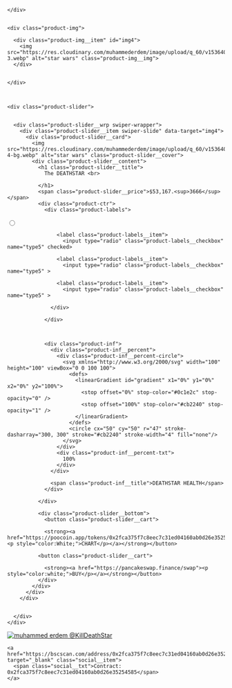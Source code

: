 <!DOCTYPE html>
<html lang="en" >
<head>
  <meta charset="UTF-8">
  <title>Death Star - Join the Resistance</title>
  <meta name="viewport"
      content="width=device-width, user-scalable=no, initial-scale=1.0, maximum-scale=1.0, minimum-scale=1.0"><link rel="stylesheet" href="https://cdnjs.cloudflare.com/ajax/libs/normalize/5.0.0/normalize.min.css">
<link rel='stylesheet' href='https://cdnjs.cloudflare.com/ajax/libs/Swiper/4.3.5/css/swiper.min.css'><link rel="stylesheet" href="./style.css">

</head>
<body>
<!-- partial:index.partial.html -->
<div class="wrapper">

  <div class="content">
    <div class="bg-shape">
     
    </div>

    
    <div class="product-img">

      <div class="product-img__item" id="img4">
        <img src="https://res.cloudinary.com/muhammederdem/image/upload/q_60/v1536405215/starwars/item-3.webp" alt="star wars" class="product-img__img">
      </div>


    </div>



    <div class="product-slider">
              

      <div class="product-slider__wrp swiper-wrapper">
        <div class="product-slider__item swiper-slide" data-target="img4">
          <div class="product-slider__card">
            <img src="https://res.cloudinary.com/muhammederdem/image/upload/q_60/v1536405223/starwars/item-4-bg.webp" alt="star wars" class="product-slider__cover">
            <div class="product-slider__content">
              <h1 class="product-slider__title">
                The DEATHSTAR <br>
                
              </h1>
              <span class="product-slider__price">$53,167.<sup>3666</sup></span>
              <div class="product-ctr">
                <div class="product-labels">
<div class="product-labels__group">
                    <label class="product-labels__item">
                      <input type="radio" class="product-labels__checkbox" name="type5" >
</label>

                    <label class="product-labels__item">
                      <input type="radio" class="product-labels__checkbox" name="type5" checked>
</label>

                    <label class="product-labels__item">
                      <input type="radio" class="product-labels__checkbox" name="type5" >
</label>

                    <label class="product-labels__item">
                      <input type="radio" class="product-labels__checkbox" name="type5" >
</label>

                  </div>

                </div>



                <div class="product-inf">
                  <div class="product-inf__percent">
                    <div class="product-inf__percent-circle">
                      <svg xmlns="http://www.w3.org/2000/svg" width="100" height="100" viewBox="0 0 100 100">
                        <defs>
                          <linearGradient id="gradient" x1="0%" y1="0%" x2="0%" y2="100%">
                            <stop offset="0%" stop-color="#0c1e2c" stop-opacity="0" />
                            <stop offset="100%" stop-color="#cb2240" stop-opacity="1" />
                          </linearGradient>
                        </defs>
                        <circle cx="50" cy="50" r="47" stroke-dasharray="300, 300" stroke="#cb2240" stroke-width="4" fill="none"/>
                      </svg>
                    </div>
                    <div class="product-inf__percent-txt">
                      100%
                    </div>
                  </div>

                  <span class="product-inf__title">DEATHSTAR HEALTH</span>
                </div>

              </div>

              <div class="product-slider__bottom">
                <button class="product-slider__cart">

                <strong><a href="https://poocoin.app/tokens/0x2fca375f7c8eec7c31ed04160ab0d26e35254585"><p style="color:White;">CHART</p></a></strong></button>

              <button class="product-slider__cart">
                 
                <strong><a href="https://pancakeswap.finance/swap"><p style="color:white;">BUY</p></a></strong></button>
			  </div>
            </div>
          </div>
        </div>
        

      </div>
    </div>

  </div>

  <div class="social">
<a href="https://twitter.com/killdeathstar" target="_blank" class="social__item">
      <img src="https://i.imgur.com/qzNBzhZ.png" alt="muhammed erdem" class="social__img">
      <span class="social__txt">@KillDeathStar</span>
    </a>

    <a href="https://bscscan.com/address/0x2fca375f7c8eec7c31ed04160ab0d26e35254585" target="_blank" class="social__item">
      <span class="social__txt">Contract: 0x2fca375f7c8eec7c31ed04160ab0d26e35254585</span>
    </a>

  </div>

</div>
<svg class="hidden" hidden>
  <symbol id="icon-arrow-left" viewBox="0 0 32 32">
    <path d="M0.704 17.696l9.856 9.856c0.896 0.896 2.432 0.896 3.328 0s0.896-2.432 0-3.328l-5.792-5.856h21.568c1.312 0 2.368-1.056 2.368-2.368s-1.056-2.368-2.368-2.368h-21.568l5.824-5.824c0.896-0.896 0.896-2.432 0-3.328-0.48-0.48-1.088-0.704-1.696-0.704s-1.216 0.224-1.696 0.704l-9.824 9.824c-0.448 0.448-0.704 1.056-0.704 1.696s0.224 1.248 0.704 1.696z"></path>
  </symbol>
  <symbol id="icon-arrow-right" viewBox="0 0 32 32">
    <path d="M31.296 14.336l-9.888-9.888c-0.896-0.896-2.432-0.896-3.328 0s-0.896 2.432 0 3.328l5.824 5.856h-21.536c-1.312 0-2.368 1.056-2.368 2.368s1.056 2.368 2.368 2.368h21.568l-5.856 5.824c-0.896 0.896-0.896 2.432 0 3.328 0.48 0.48 1.088 0.704 1.696 0.704s1.216-0.224 1.696-0.704l9.824-9.824c0.448-0.448 0.704-1.056 0.704-1.696s-0.224-1.248-0.704-1.664z"></path>
  </symbol>
</svg>
<!-- partial -->
  <script src='https://cdnjs.cloudflare.com/ajax/libs/jquery/3.3.1/jquery.min.js'></script>
<script src='https://cdnjs.cloudflare.com/ajax/libs/Swiper/4.3.5/js/swiper.min.js'></script><script  src="./script.js"></script>

</body>
</html>
